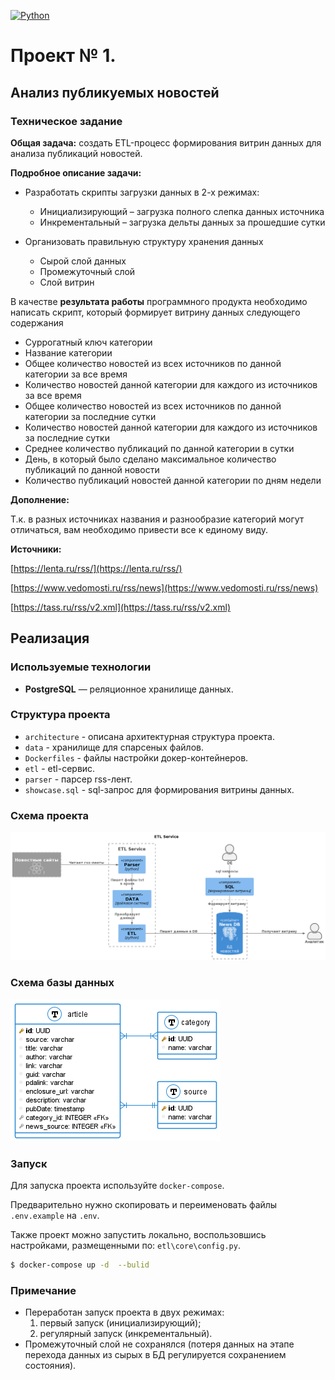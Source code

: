 [![Python](https://img.shields.io/badge/-Python-464646?style=flat-square&logo=Python)](https://www.python.org/)

# Проект № 1.

## Анализ публикуемых новостей

### Техническое задание

**Общая задача:** создать ETL-процесс формирования витрин данных для анализа публикаций новостей.

**Подробное описание задачи:**

* Разработать скрипты загрузки данных в 2-х режимах:
    * Инициализирующий – загрузка полного слепка данных источника
    * Инкрементальный – загрузка дельты данных за прошедшие сутки

* Организовать правильную структуру хранения данных
    * Сырой слой данных
    * Промежуточный слой
    * Слой витрин

В качестве **результата работы** программного продукта необходимо написать скрипт, который формирует витрину данных следующего содержания

* Суррогатный ключ категории
* Название категории
* Общее количество новостей из всех источников по данной категории за все время
* Количество новостей данной категории для каждого из источников за все время
* Общее количество новостей из всех источников по данной категории за последние сутки
* Количество новостей данной категории для каждого из источников за последние сутки
* Среднее количество публикаций по данной категории в сутки
* День, в который было сделано максимальное количество публикаций по данной новости
* Количество публикаций новостей данной категории по дням недели

**Дополнение:**

Т.к. в разных источниках названия и разнообразие категорий могут отличаться, вам необходимо привести все к единому виду.

**Источники:**

[https://lenta.ru/rss/](https://lenta.ru/rss/)

[https://www.vedomosti.ru/rss/news](https://www.vedomosti.ru/rss/news)

[https://tass.ru/rss/v2.xml](https://tass.ru/rss/v2.xml)

## Реализация

### Используемые технологии

- **PostgreSQL** — реляционное хранилище данных.

### Структура проекта
* `architecture` - описана архитектурная структура проекта.  
* `data` - хранилище для спарсеных файлов.
* `Dockerfiles` - файлы настройки докер-контейнеров.
* `etl` - etl-сервис.
* `parser` - парсер rss-лент.
* `showcase.sql` - sql-запрос для формирования витрины данных.

### Схема проекта
![all](architecture/images/diagram.png)

### Схема базы данных
![all](architecture/images/schema.png)

### Запуск
Для запуска проекта используйте `docker-compose`.  

Предварительно нужно скопировать и переименовать файлы `.env.example` на `.env`.

Также проект можно запустить локально, воспользовшись настройками, размещенными по: `etl\core\config.py`.

```bash
$ docker-compose up -d  --bulid 
```

### Примечание
* Переработан запуск проекта в двух режимах:
  1. первый запуск (инициализирующий);
  2. регулярный запуск (инкрементальный).
* Промежуточный слой не сохранялся
(потеря данных на этапе перехода данных из сырых в БД регулируется сохранением состояния).
